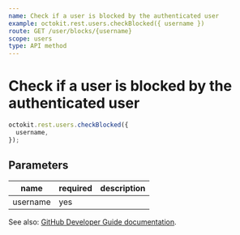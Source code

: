 ```yaml
---
name: Check if a user is blocked by the authenticated user
example: octokit.rest.users.checkBlocked({ username })
route: GET /user/blocks/{username}
scope: users
type: API method
---
```


# Check if a user is blocked by the authenticated user

```js
octokit.rest.users.checkBlocked({
  username,
});
```

## Parameters

<table>
  <thead>
    <tr>
      <th>name</th>
      <th>required</th>
      <th>description</th>
    </tr>
  </thead>
  <tbody>
    <tr><td>username</td><td>yes</td><td>

</td></tr>
  </tbody>
</table>

See also: [GitHub Developer Guide documentation](https://docs.github.com/rest/reference/users#check-if-a-user-is-blocked-by-the-authenticated-user).
